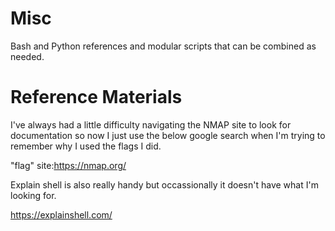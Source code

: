 # Misc
Bash and Python references and modular scripts that can be combined as needed. 
 

# Reference Materials
I've always had a little difficulty navigating the NMAP site to look for documentation so now I just use the below google search when I'm trying to remember why I used the flags I did. 

"flag" site:https://nmap.org/ 

Explain shell is also really handy but occassionally it doesn't have what I'm looking for. 

https://explainshell.com/




